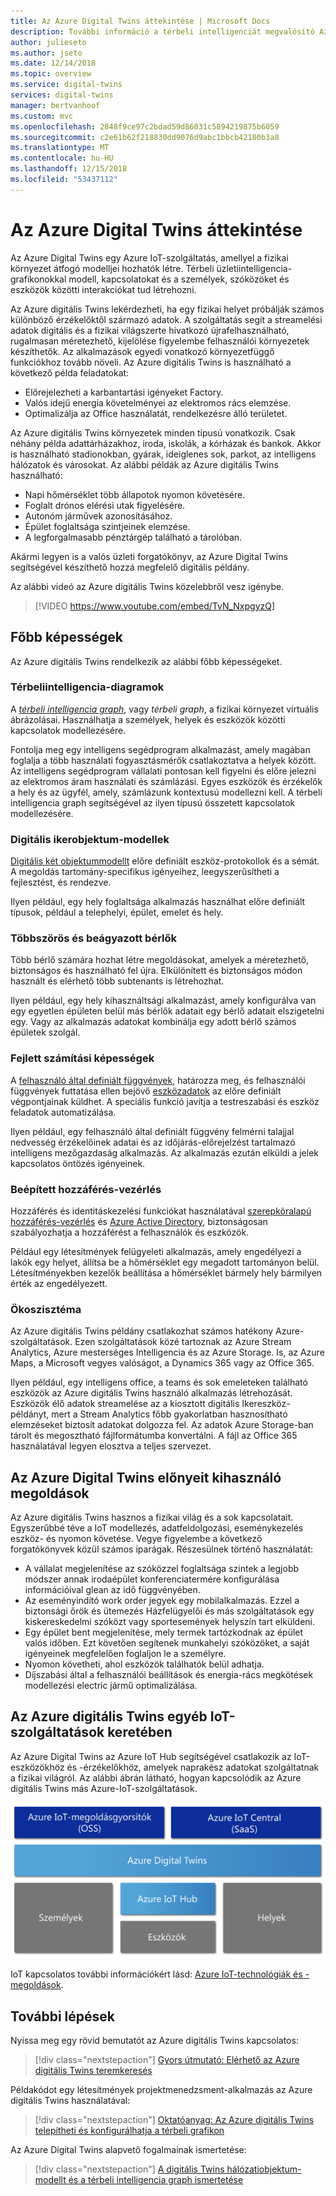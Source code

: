 ```yaml
---
title: Az Azure Digital Twins áttekintése | Microsoft Docs
description: További információ a térbeli intelligenciát megvalósító Azure IoT-megoldásról, az Azure Digital Twinsről.
author: julieseto
ms.author: jseto
ms.date: 12/14/2018
ms.topic: overview
ms.service: digital-twins
services: digital-twins
manager: bertvanhoof
ms.custom: mvc
ms.openlocfilehash: 2848f9ce97c2bdad59d86031c5894219875b6059
ms.sourcegitcommit: c2e61b62f218830dd9076d9abc1bbcb42180b3a8
ms.translationtype: MT
ms.contentlocale: hu-HU
ms.lasthandoff: 12/15/2018
ms.locfileid: "53437112"
---
```

# <a name="overview-of-azure-digital-twins"></a>Az Azure Digital Twins áttekintése

Az Azure Digital Twins egy Azure IoT-szolgáltatás, amellyel a fizikai környezet átfogó modelljei hozhatók létre. Térbeli üzletiintelligencia-grafikonokkal modell, kapcsolatokat és a személyek, szóközöket és eszközök közötti interakciókat tud létrehozni.

Az Azure digitális Twins lekérdezheti, ha egy fizikai helyet próbálják számos különböző érzékelőktől származó adatok. A szolgáltatás segít a streamelési adatok digitális és a fizikai világszerte hivatkozó újrafelhasználható, rugalmasan méretezhető, kijelölése figyelembe felhasználói környezetek készíthetők. Az alkalmazások egyedi vonatkozó környezetfüggő funkciókhoz tovább növeli. Az Azure digitális Twins is használható a következő példa feladatokat:

- Előrejelezheti a karbantartási igényeket Factory.
- Valós idejű energia követelményei az elektromos rács elemzése.
- Optimalizálja az Office használatát, rendelkezésre álló területet.

Az Azure digitális Twins környezetek minden típusú vonatkozik. Csak néhány példa adattárházakhoz, iroda, iskolák, a kórházak és bankok. Akkor is használható stadionokban, gyárak, ideiglenes sok, parkot, az intelligens hálózatok és városokat. Az alábbi példák az Azure digitális Twins használható:

- Napi hőmérséklet több állapotok nyomon követésére.
- Foglalt drónos elérési utak figyelésére.
- Autonóm járművek azonosításához.
- Épület foglaltsága szintjeinek elemzése.
- A legforgalmasabb pénztárgép található a tárolóban.

Akármi legyen is a valós üzleti forgatókönyv, az Azure Digital Twins segítségével készíthető hozzá megfelelő digitális példány.

Az alábbi videó az Azure digitális Twins közelebbről vesz igénybe.

> [!VIDEO https://www.youtube.com/embed/TvN_NxpgyzQ]

## <a name="key-capabilities"></a>Főbb képességek

Az Azure digitális Twins rendelkezik az alábbi főbb képességeket.

### <a name="spatial-intelligence-graph"></a>Térbeliintelligencia-diagramok

A [ *térbeli intelligencia graph*](./concepts-objectmodel-spatialgraph.md), vagy *térbeli graph*, a fizikai környezet virtuális ábrázolásai. Használhatja a személyek, helyek és eszközök közötti kapcsolatok modellezésére.

Fontolja meg egy intelligens segédprogram alkalmazást, amely magában foglalja a több használati fogyasztásmérők csatlakoztatva a helyek között. Az intelligens segédprogram vállalati pontosan kell figyelni és előre jelezni az elektromos áram használati és számlázási. Egyes eszközök és érzékelők a hely és az ügyfél, amely, számlázunk kontextusú modellezni kell. A térbeli intelligencia graph segítségével az ilyen típusú összetett kapcsolatok modellezésére.

### <a name="digital-twin-object-models"></a>Digitális ikerobjektum-modellek

[Digitális két objektummodellt](./concepts-objectmodel-spatialgraph.md) előre definiált eszköz-protokollok és a sémát. A megoldás tartomány-specifikus igényeihez, leegyszerűsítheti a fejlesztést, és rendezve.

Ilyen például, egy hely foglaltsága alkalmazás használhat előre definiált típusok, például a telephelyi, épület, emelet és hely.

### <a name="multiple-and-nested-tenants"></a>Többszörös és beágyazott bérlők

Több bérlő számára hozhat létre megoldásokat, amelyek a méretezhető, biztonságos és használható fel újra. Elkülönített és biztonságos módon használt és elérhető több subtenants is létrehozhat.

Ilyen például, egy hely kihasználtsági alkalmazást, amely konfigurálva van egy egyetlen épületen belül más bérlők adatait egy bérlő adatait elszigetelni egy. Vagy az alkalmazás adatokat kombinálja egy adott bérlő számos épületek szolgál.

### <a name="advanced-compute-capabilities"></a>Fejlett számítási képességek

A [felhasználó által definiált függvények](./concepts-user-defined-functions.md), határozza meg, és felhasználói függvények futtatása ellen bejövő [eszközadatok](./concepts-device-ingress.md) az előre definiált végpontjainak küldhet. A speciális funkció javítja a testreszabási és eszköz feladatok automatizálása.

Ilyen például, egy felhasználó által definiált függvény felmérni talajjal nedvesség érzékelőinek adatai és az időjárás-előrejelzést tartalmazó intelligens mezőgazdaság alkalmazás. Az alkalmazás ezután elküldi a jelek kapcsolatos öntözés igényeinek.

### <a name="built-in-access-control"></a>Beépített hozzáférés-vezérlés

Hozzáférés és identitáskezelési funkciókat használatával [szerepköralapú hozzáférés-vezérlés](./security-role-based-access-control.md) és [Azure Active Directory](./security-authenticating-apis.md), biztonságosan szabályozhatja a hozzáférést a felhasználók és eszközök.

Például egy létesítmények felügyeleti alkalmazás, amely engedélyezi a lakók egy helyet, állítsa be a hőmérséklet egy megadott tartományon belül. Létesítményekben kezelők beállítása a hőmérséklet bármely hely bármilyen érték az engedélyezett.

### <a name="ecosystem"></a>Ökoszisztéma

Az Azure digitális Twins példány csatlakozhat számos hatékony Azure-szolgáltatások. Ezen szolgáltatások közé tartoznak az Azure Stream Analytics, Azure mesterséges Intelligencia és az Azure Storage. Is, az Azure Maps, a Microsoft vegyes valóságot, a Dynamics 365 vagy az Office 365.

Ilyen például, egy intelligens office, a teams és sok emeleteken található eszközök az Azure digitális Twins használó alkalmazás létrehozását. Eszközök élő adatok streamelése az a kiosztott digitális Ikereszköz-példányt, mert a Stream Analytics főbb gyakorlatban hasznosítható elemzéseket biztosít adatokat dolgozza fel. Az adatok Azure Storage-ban tárolt és megosztható fájlformátumba konvertálni. A fájl az Office 365 használatával legyen elosztva a teljes szervezet.

## <a name="solutions-that-benefit-from-azure-digital-twins"></a>Az Azure Digital Twins előnyeit kihasználó megoldások

Az Azure digitális Twins hasznos a fizikai világ és a sok kapcsolatait. Egyszerűbbé téve a IoT modellezés, adatfeldolgozási, eseménykezelés eszköz- és nyomon követése. Vegye figyelembe a következő forgatókönyvek közül számos iparágak. Részesülnek történő használatát:

* A vállalat megjelenítése az szóközzel foglaltsága szintek a legjobb módszer annak irodaépület konferenciatermére konfigurálása információival glean az idő függvényében.
* Az eseményindító work order jegyek egy mobilalkalmazás. Ezzel a biztonsági őrök és ütemezés Házfelügyelői és más szolgáltatások egy kiskereskedelmi szóközt vagy sportesemények helyszín tart elküldeni.
* Egy épület bent megjelenítése, mely termek tartózkodnak az épület valós időben. Ezt követően segítenek munkahelyi szóközöket, a saját igényeinek megfelelően foglaljon le a személyre.
* Nyomon követheti, ahol eszközök találhatók belül adhatja.
* Díjszabási által a felhasználói beállítások és energia-rács megkötések modellezési electric jármű optimalizálása.

## <a name="azure-digital-twins-in-the-context-of-other-iot-services"></a>Az Azure digitális Twins egyéb IoT-szolgáltatások keretében

Az Azure Digital Twins az Azure IoT Hub segítségével csatlakozik az IoT-eszközökhöz és -érzékelőkhöz, amelyek naprakész adatokat szolgáltatnak a fizikai világról. Az alábbi ábrán látható, hogyan kapcsolódik az Azure digitális Twins más Azure-IoT-szolgáltatások.

![Az Azure Digital Twins egy, az Azure IoT Hubra épülő szolgáltatás][1]

IoT kapcsolatos további információkért lásd: [Azure IoT-technológiák és -megoldások](https://docs.microsoft.com/azure/iot-fundamentals/iot-services-and-technologies).

## <a name="next-steps"></a>További lépések

Nyissa meg egy rövid bemutatót az Azure digitális Twins kapcsolatos:

>[!div class="nextstepaction"]
>[Gyors útmutató: Elérhető az Azure digitális Twins teremkeresés](./quickstart-view-occupancy-dotnet.md)

Példakódot egy létesítmények projektmenedzsment-alkalmazás az Azure digitális Twins használatával:

>[!div class="nextstepaction"]
>[Oktatóanyag: Az Azure digitális Twins telepítheti és konfigurálhatja a térbeli grafikon](./tutorial-facilities-setup.md)

Az Azure Digital Twins alapvető fogalmainak ismertetése:

>[!div class="nextstepaction"]
>[A digitális Twins hálózatiobjektum-modellt és a térbeli intelligencia graph ismertetése](./concepts-objectmodel-spatialgraph.md)

<!-- Images -->
[1]: media/overview/azure-digital-twins-in-iot-ecosystem.png